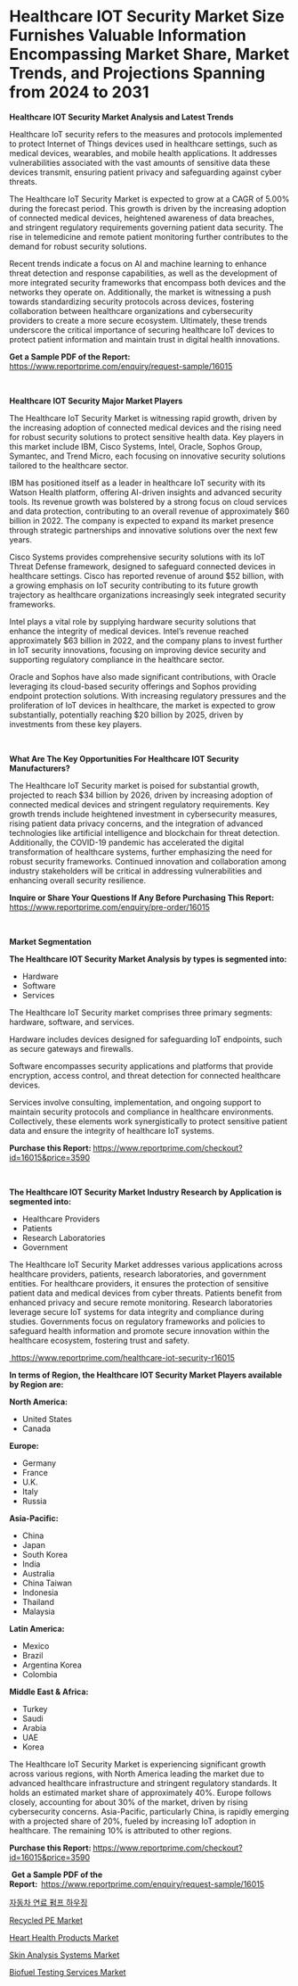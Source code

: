 <p><h1>Healthcare IOT Security Market Size Furnishes Valuable Information Encompassing Market Share, Market Trends, and Projections Spanning from 2024 to 2031</h1></p><p><strong>Healthcare IOT Security Market Analysis and Latest Trends</strong></p>
<p><p>Healthcare IoT security refers to the measures and protocols implemented to protect Internet of Things devices used in healthcare settings, such as medical devices, wearables, and mobile health applications. It addresses vulnerabilities associated with the vast amounts of sensitive data these devices transmit, ensuring patient privacy and safeguarding against cyber threats.</p><p>The Healthcare IoT Security Market is expected to grow at a CAGR of 5.00% during the forecast period. This growth is driven by the increasing adoption of connected medical devices, heightened awareness of data breaches, and stringent regulatory requirements governing patient data security. The rise in telemedicine and remote patient monitoring further contributes to the demand for robust security solutions.</p><p>Recent trends indicate a focus on AI and machine learning to enhance threat detection and response capabilities, as well as the development of more integrated security frameworks that encompass both devices and the networks they operate on. Additionally, the market is witnessing a push towards standardizing security protocols across devices, fostering collaboration between healthcare organizations and cybersecurity providers to create a more secure ecosystem. Ultimately, these trends underscore the critical importance of securing healthcare IoT devices to protect patient information and maintain trust in digital health innovations.</p></p>
<p><strong>Get a Sample PDF of the Report:&nbsp;</strong> <a href="https://www.reportprime.com/enquiry/request-sample/16015">https://www.reportprime.com/enquiry/request-sample/16015</a></p>
<p>&nbsp;</p>
<p><strong>Healthcare IOT Security Major Market Players</strong></p>
<p><p>The Healthcare IoT Security Market is witnessing rapid growth, driven by the increasing adoption of connected medical devices and the rising need for robust security solutions to protect sensitive health data. Key players in this market include IBM, Cisco Systems, Intel, Oracle, Sophos Group, Symantec, and Trend Micro, each focusing on innovative security solutions tailored to the healthcare sector.</p><p>IBM has positioned itself as a leader in healthcare IoT security with its Watson Health platform, offering AI-driven insights and advanced security tools. Its revenue growth was bolstered by a strong focus on cloud services and data protection, contributing to an overall revenue of approximately $60 billion in 2022. The company is expected to expand its market presence through strategic partnerships and innovative solutions over the next few years.</p><p>Cisco Systems provides comprehensive security solutions with its IoT Threat Defense framework, designed to safeguard connected devices in healthcare settings. Cisco has reported revenue of around $52 billion, with a growing emphasis on IoT security contributing to its future growth trajectory as healthcare organizations increasingly seek integrated security frameworks.</p><p>Intel plays a vital role by supplying hardware security solutions that enhance the integrity of medical devices. Intel’s revenue reached approximately $63 billion in 2022, and the company plans to invest further in IoT security innovations, focusing on improving device security and supporting regulatory compliance in the healthcare sector.</p><p>Oracle and Sophos have also made significant contributions, with Oracle leveraging its cloud-based security offerings and Sophos providing endpoint protection solutions. With increasing regulatory pressures and the proliferation of IoT devices in healthcare, the market is expected to grow substantially, potentially reaching $20 billion by 2025, driven by investments from these key players.</p></p>
<p>&nbsp;</p>
<p><strong>What Are The Key Opportunities For Healthcare IOT Security Manufacturers?</strong></p>
<p><p>The Healthcare IoT Security market is poised for substantial growth, projected to reach $34 billion by 2026, driven by increasing adoption of connected medical devices and stringent regulatory requirements. Key growth trends include heightened investment in cybersecurity measures, rising patient data privacy concerns, and the integration of advanced technologies like artificial intelligence and blockchain for threat detection. Additionally, the COVID-19 pandemic has accelerated the digital transformation of healthcare systems, further emphasizing the need for robust security frameworks. Continued innovation and collaboration among industry stakeholders will be critical in addressing vulnerabilities and enhancing overall security resilience.</p></p>
<p><strong>Inquire or Share Your Questions If Any Before Purchasing This Report:</strong> <a href="https://www.reportprime.com/enquiry/pre-order/16015">https://www.reportprime.com/enquiry/pre-order/16015</a></p>
<p>&nbsp;</p>
<p><strong>Market Segmentation</strong></p>
<p><strong>The Healthcare IOT Security Market Analysis by types is segmented into:</strong></p>
<p><ul><li>Hardware</li><li>Software</li><li>Services</li></ul></p>
<p><p>The Healthcare IoT Security market comprises three primary segments: hardware, software, and services. </p><p>Hardware includes devices designed for safeguarding IoT endpoints, such as secure gateways and firewalls. </p><p>Software encompasses security applications and platforms that provide encryption, access control, and threat detection for connected healthcare devices. </p><p>Services involve consulting, implementation, and ongoing support to maintain security protocols and compliance in healthcare environments. Collectively, these elements work synergistically to protect sensitive patient data and ensure the integrity of healthcare IoT systems.</p></p>
<p><strong>Purchase this Report:&nbsp;</strong><a href="https://www.reportprime.com/checkout?id=16015&price=3590">https://www.reportprime.com/checkout?id=16015&price=3590</a></p>
<p>&nbsp;</p>
<p><strong>The Healthcare IOT Security Market Industry Research by Application is segmented into:</strong></p>
<p><ul><li>Healthcare Providers</li><li>Patients</li><li>Research Laboratories</li><li>Government</li></ul></p>
<p><p>The Healthcare IoT Security Market addresses various applications across healthcare providers, patients, research laboratories, and government entities. For healthcare providers, it ensures the protection of sensitive patient data and medical devices from cyber threats. Patients benefit from enhanced privacy and secure remote monitoring. Research laboratories leverage secure IoT systems for data integrity and compliance during studies. Governments focus on regulatory frameworks and policies to safeguard health information and promote secure innovation within the healthcare ecosystem, fostering trust and safety.</p></p>
<p><a href="https://www.reportprime.com/healthcare-iot-security-r16015">&nbsp;https://www.reportprime.com/healthcare-iot-security-r16015</a></p>
<p><strong>In terms of Region, the Healthcare IOT Security Market Players available by Region are:</strong></p>
<p>
    <p> <strong> North America: </strong>
        <ul>
            <li>United States</li>
            <li>Canada</li>
        </ul>
        </p> 
    <p> <strong> Europe: </strong>
        <ul>
            <li>Germany</li>
            <li>France</li>
            <li>U.K.</li>
            <li>Italy</li>
            <li>Russia</li>
        </ul>
        </p> 
    <p> <strong> Asia-Pacific: </strong>
        <ul>
            <li>China</li>
            <li>Japan</li>
            <li>South Korea</li>
            <li>India</li>
            <li>Australia</li>
            <li>China Taiwan</li>
            <li>Indonesia</li>
            <li>Thailand</li>
            <li>Malaysia</li>
        </ul>
        </p> 
    <p> <strong> Latin America: </strong>
        <ul>
            <li>Mexico</li>
            <li>Brazil</li>
            <li>Argentina Korea</li>
            <li>Colombia</li>
        </ul>
        </p> 
    <p> <strong> Middle East & Africa: </strong>
        <ul>
            <li>Turkey</li>
            <li>Saudi</li>
            <li>Arabia</li>
            <li>UAE</li>
            <li>Korea</li>
        </ul>
    </p>
    </p>
<p><p>The Healthcare IoT Security Market is experiencing significant growth across various regions, with North America leading the market due to advanced healthcare infrastructure and stringent regulatory standards. It holds an estimated market share of approximately 40%. Europe follows closely, accounting for about 30% of the market, driven by rising cybersecurity concerns. Asia-Pacific, particularly China, is rapidly emerging with a projected share of 20%, fueled by increasing IoT adoption in healthcare. The remaining 10% is attributed to other regions.</p></p>
<p><strong>Purchase this Report: </strong><a href="https://www.reportprime.com/checkout?id=16015&price=3590">https://www.reportprime.com/checkout?id=16015&price=3590</a></p>
<p>&nbsp;<strong>Get a Sample PDF of the Report:&nbsp;&nbsp;</strong><a href="https://www.reportprime.com/enquiry/request-sample/16015">https://www.reportprime.com/enquiry/request-sample/16015</a></p>
<p><strong></strong></p>
<p><p><a href="https://medium.com/@christorpherpfannerstill5436/%EC%84%B8%EA%B3%84-automotive-fuel-pump-housing-market-%EC%9D%80-2024%EC%97%90%EC%84%9C-2031%EB%A1%9C-%EC%97%B0%ED%8F%89%EA%B7%A0-%EC%A6%9D%EA%B0%80%EC%9C%A8%EC%9D%84-%EB%B3%B4%EC%9D%BC-%EA%B2%83%EC%9C%BC%EB%A1%9C-%EC%98%88%EC%83%81%EB%90%A9%EB%8B%88%EB%8B%A4-0ef2ce81baac">자동차 연료 펌프 하우징</a></p><p><a href="https://www.linkedin.com/pulse/recycled-pe-market-trends-detailed-study-its-segmentation-analyzing-s8sof?trackingId=nPhLoKu9QEG4qrcUyd%2FXZg%3D%3D">Recycled PE Market</a></p><p><a href="https://github.com/AshrafKhan865/Market-Research-Report-List-1/blob/main/heart-health-products-market.md">Heart Health Products Market</a></p><p><a href="https://www.linkedin.com/pulse/skin-analysis-systems-industry-report-its-market-size-0lujc?trackingId=RKIByVCNTKKV0EFFo4%2BJvw%3D%3D">Skin Analysis Systems Market</a></p><p><a href="https://medium.com/@beaugrant95/this-report-aims-to-provide-a-comprehensive-presentation-of-the-global-market-for-biofuel-testing-73c14381fcd0">Biofuel Testing Services Market</a></p></p>